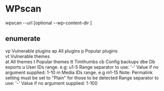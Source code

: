 # WPscan

wpscan --url <url> [optional --wp-content-dir <directory of wordpress content>]

## enumerate
vp   Vulnerable plugins
ap   All plugins
p    Popular plugins                                                   
vt   Vulnerable themes                                                  
at   All themes
t    Popular themes
tt   Timthumbs
cb   Config backups
dbe  Db exports
u    User IDs range. e.g: u1-5
     Range separator to use: '-'
     Value if no argument supplied: 1-10
m    Media IDs range. e.g m1-15
     Note: Permalink setting must be set to "Plain" for those to be detected
     Range separator to use: '-'
     Value if no argument supplied: 1-100







                                                   
